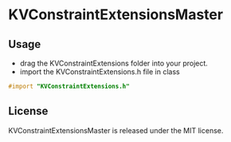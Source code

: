 # KVConstraintExtensionsMaster

Usage
-----
- drag the KVConstraintExtensions folder into your project.
- import the KVConstraintExtensions.h file in class
```objective-c
#import "KVConstraintExtensions.h"
```

License
-----

KVConstraintExtensionsMaster is released under the MIT license.

